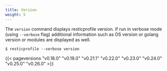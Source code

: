 ```yaml
---
title: Version
weight: 5
---
```


The `version` command displays resticprofile version. If run in verbose mode (using `--verbose` flag) additional information such as OS version or golang version or modules are displayed as well.

```shell
$ resticprofile --verbose version
```

{{< pageversions "v0.18.0" "v0.19.0" "v0.21.1" "v0.22.0" "v0.23.0" "v0.24.0" "v0.25.0" "v0.26.0" >}}
